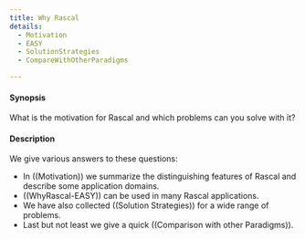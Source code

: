 ```yaml
---
title: Why Rascal
details:
  - Motivation
  - EASY
  - SolutionStrategies
  - CompareWithOtherParadigms

---
```


#### Synopsis

What is the motivation for Rascal and which problems can you solve with it?

#### Description

We give various answers to these questions:

* In ((Motivation)) we summarize the distinguishing features of Rascal 
  and describe some application domains.
* ((WhyRascal-EASY)) can be used in many Rascal applications.
* We have also collected ((Solution Strategies)) for a wide range of problems.
* Last but not least we give a quick ((Comparison with other Paradigms)).
